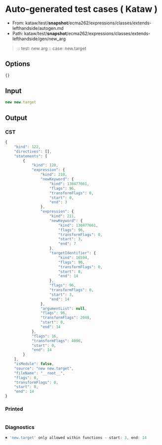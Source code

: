 # Auto-generated test cases ( Kataw )
- From: kataw/test/__snapshot__/ecma262/expressions/classes/extends-lefthandside/autogen.md
- Path: kataw/test/__snapshot__/ecma262/expressions/classes/extends-lefthandside/gen/new_arg
> :: test: new arg
> :: case: new.target
## Options

`````js
{}
`````
## Input

`````js
new new.target
`````
## Output

### CST

```javascript
{
    "kind": 122,
    "directives": [],
    "statements": [
        {
            "kind": 120,
            "expression": {
                "kind": 210,
                "newKeyword": {
                    "kind": 138477661,
                    "flags": 96,
                    "transformFlags": 0,
                    "start": 0,
                    "end": 3
                },
                "expression": {
                    "kind": 211,
                    "newKeyword": {
                        "kind": 138477661,
                        "flags": 96,
                        "transformFlags": 0,
                        "start": 3,
                        "end": 7
                    },
                    "targetIdentifier": {
                        "kind": 16594,
                        "flags": 96,
                        "transformFlags": 0,
                        "start": 8,
                        "end": 14
                    },
                    "flags": 96,
                    "transformFlags": 0,
                    "start": 3,
                    "end": 14
                },
                "argumentList": null,
                "flags": 96,
                "transformFlags": 2048,
                "start": 0,
                "end": 14
            },
            "flags": 16,
            "transformFlags": 4096,
            "start": 0,
            "end": 14
        }
    ],
    "isModule": false,
    "source": "new new.target",
    "fileName": "__root__",
    "flags": 0,
    "transformFlags": 0,
    "start": 0,
    "end": 14
}
```

### Printed

```javascript

```

### Diagnostics

```javascript
✖ 'new.target' only allowed within functions - start: 3, end: 14

```

